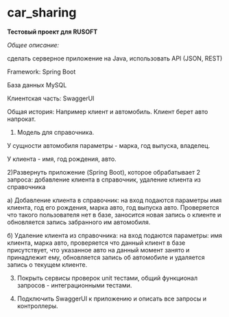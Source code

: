 # car_sharing
**Тестовый проект для RUSOFT**

*Общее описание:*


сделать серверное приложение на Java, использовать API (JSON, REST)

Framework: Spring Boot

База данных MySQL

Клиентская часть: SwaggerUI

 

Общая история: Например клиент и автомобиль. Клиент берет авто напрокат.

 

1) Модель для справочника.

 У сущности автомобиля параметры - марка, год выпуска, владелец.

У клиента - имя, год рождения, авто.

 

2)Развернуть приложение (Spring Boot), которое обрабатывает 2 запроса: добавление клиента в справочник, удаление клиента из справочника

а) Добавление клиента в справочник: на вход подаются параметры имя клиента, год его рождения, марка авто, год выпуска авто. Проверяется что такого пользователя нет в базе, заносится новая запись о клиенте и обновляется запись забранного им автомобиля.

б) Удаление клиента из справочника: на вход подаются параметры: имя клиента, марка авто, проверяется что данный клиент в базе присутствует, что указанное авто на данный момент занято и принадлежит ему, обновляется запись об автомобиле и удаляется запись о текущем клиенте.

 

3) Покрыть сервисы проверок unit тестами, общий функционал запросов - интеграционными тестами.

 

4) Подключить SwaggerUI к приложению и описать все запросы и контроллеры.

